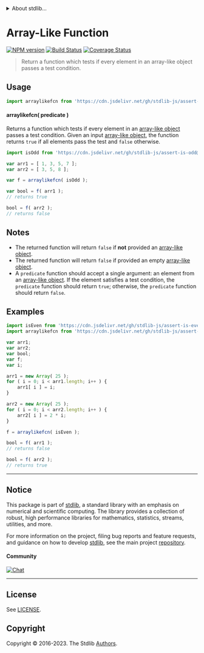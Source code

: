 <!--

@license Apache-2.0

Copyright (c) 2018 The Stdlib Authors.

Licensed under the Apache License, Version 2.0 (the "License");
you may not use this file except in compliance with the License.
You may obtain a copy of the License at

   http://www.apache.org/licenses/LICENSE-2.0

Unless required by applicable law or agreed to in writing, software
distributed under the License is distributed on an "AS IS" BASIS,
WITHOUT WARRANTIES OR CONDITIONS OF ANY KIND, either express or implied.
See the License for the specific language governing permissions and
limitations under the License.

-->


<details>
  <summary>
    About stdlib...
  </summary>
  <p>We believe in a future in which the web is a preferred environment for numerical computation. To help realize this future, we've built stdlib. stdlib is a standard library, with an emphasis on numerical and scientific computation, written in JavaScript (and C) for execution in browsers and in Node.js.</p>
  <p>The library is fully decomposable, being architected in such a way that you can swap out and mix and match APIs and functionality to cater to your exact preferences and use cases.</p>
  <p>When you use stdlib, you can be absolutely certain that you are using the most thorough, rigorous, well-written, studied, documented, tested, measured, and high-quality code out there.</p>
  <p>To join us in bringing numerical computing to the web, get started by checking us out on <a href="https://github.com/stdlib-js/stdlib">GitHub</a>, and please consider <a href="https://opencollective.com/stdlib">financially supporting stdlib</a>. We greatly appreciate your continued support!</p>
</details>

# Array-Like Function

[![NPM version][npm-image]][npm-url] [![Build Status][test-image]][test-url] [![Coverage Status][coverage-image]][coverage-url] <!-- [![dependencies][dependencies-image]][dependencies-url] -->

> Return a function which tests if every element in an array-like object passes a test condition.



<section class="usage">

## Usage

```javascript
import arraylikefcn from 'https://cdn.jsdelivr.net/gh/stdlib-js/assert-tools-array-like-function@deno/mod.js';
```

<a name="arraylikefcn"></a>

#### arraylikefcn( predicate )

Returns a function which tests if every element in an [array-like object][array-like] passes a test condition. Given an input [array-like object][array-like], the function returns `true` if all elements pass the test and `false` otherwise.

```javascript
import isOdd from 'https://cdn.jsdelivr.net/gh/stdlib-js/assert-is-odd@deno/mod.js';

var arr1 = [ 1, 3, 5, 7 ];
var arr2 = [ 3, 5, 8 ];

var f = arraylikefcn( isOdd );

var bool = f( arr1 );
// returns true

bool = f( arr2 );
// returns false
```

</section>

<!-- /.usage -->

<section class="notes">

## Notes

-   The returned function will return `false` if **not** provided an [array-like object][array-like].
-   The returned function will return `false` if provided an empty [array-like object][array-like].
-   A `predicate` function should accept a single argument: an element from an [array-like object][array-like]. If the element satisfies a test condition, the `predicate` function should return `true`; otherwise, the `predicate` function should return `false`.

</section>

<!-- /.notes -->

<section class="examples">

## Examples

<!-- eslint no-undef: "error" -->

```javascript
import isEven from 'https://cdn.jsdelivr.net/gh/stdlib-js/assert-is-even@deno/mod.js';
import arraylikefcn from 'https://cdn.jsdelivr.net/gh/stdlib-js/assert-tools-array-like-function@deno/mod.js';

var arr1;
var arr2;
var bool;
var f;
var i;

arr1 = new Array( 25 );
for ( i = 0; i < arr1.length; i++ ) {
    arr1[ i ] = i;
}

arr2 = new Array( 25 );
for ( i = 0; i < arr2.length; i++ ) {
    arr2[ i ] = 2 * i;
}

f = arraylikefcn( isEven );

bool = f( arr1 );
// returns false

bool = f( arr2 );
// returns true
```

</section>

<!-- /.examples -->

<!-- Section for related `stdlib` packages. Do not manually edit this section, as it is automatically populated. -->

<section class="related">

</section>

<!-- /.related -->

<!-- Section for all links. Make sure to keep an empty line after the `section` element and another before the `/section` close. -->


<section class="main-repo" >

* * *

## Notice

This package is part of [stdlib][stdlib], a standard library with an emphasis on numerical and scientific computing. The library provides a collection of robust, high performance libraries for mathematics, statistics, streams, utilities, and more.

For more information on the project, filing bug reports and feature requests, and guidance on how to develop [stdlib][stdlib], see the main project [repository][stdlib].

#### Community

[![Chat][chat-image]][chat-url]

---

## License

See [LICENSE][stdlib-license].


## Copyright

Copyright &copy; 2016-2023. The Stdlib [Authors][stdlib-authors].

</section>

<!-- /.stdlib -->

<!-- Section for all links. Make sure to keep an empty line after the `section` element and another before the `/section` close. -->

<section class="links">

[npm-image]: http://img.shields.io/npm/v/@stdlib/assert-tools-array-like-function.svg
[npm-url]: https://npmjs.org/package/@stdlib/assert-tools-array-like-function

[test-image]: https://github.com/stdlib-js/assert-tools-array-like-function/actions/workflows/test.yml/badge.svg?branch=v0.1.0
[test-url]: https://github.com/stdlib-js/assert-tools-array-like-function/actions/workflows/test.yml?query=branch:v0.1.0

[coverage-image]: https://img.shields.io/codecov/c/github/stdlib-js/assert-tools-array-like-function/main.svg
[coverage-url]: https://codecov.io/github/stdlib-js/assert-tools-array-like-function?branch=main

<!--

[dependencies-image]: https://img.shields.io/david/stdlib-js/assert-tools-array-like-function.svg
[dependencies-url]: https://david-dm.org/stdlib-js/assert-tools-array-like-function/main

-->

[chat-image]: https://img.shields.io/gitter/room/stdlib-js/stdlib.svg
[chat-url]: https://app.gitter.im/#/room/#stdlib-js_stdlib:gitter.im

[stdlib]: https://github.com/stdlib-js/stdlib

[stdlib-authors]: https://github.com/stdlib-js/stdlib/graphs/contributors

[umd]: https://github.com/umdjs/umd
[es-module]: https://developer.mozilla.org/en-US/docs/Web/JavaScript/Guide/Modules

[deno-url]: https://github.com/stdlib-js/assert-tools-array-like-function/tree/deno
[umd-url]: https://github.com/stdlib-js/assert-tools-array-like-function/tree/umd
[esm-url]: https://github.com/stdlib-js/assert-tools-array-like-function/tree/esm
[branches-url]: https://github.com/stdlib-js/assert-tools-array-like-function/blob/main/branches.md

[stdlib-license]: https://raw.githubusercontent.com/stdlib-js/assert-tools-array-like-function/main/LICENSE

[array-like]: http://www.2ality.com/2013/05/quirk-array-like-objects.html

</section>

<!-- /.links -->
